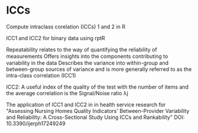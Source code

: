 # ICCs
Compute intraclass corelation (ICCs) 1 and 2 in R

ICC1 and ICC2 for binary data using rptR

Repeatability relates to the way of quantifying the reliability of measurements
Oﬀers insights into the components contributing to variability in the data
Describes the variance into within-group and between-group sources of variance 
and is more generally referred to as the intra-class correlation (ICC1)

ICC2: A useful index of the quality of the test with the number of items and the average correlation is the Signal/Noise ratio λj 

The application of ICC1 and ICC2 in in health service research for 
"Assessing Nursing Homes Quality Indicators' Between-Provider Variability and Reliability: A Cross-Sectional Study Using ICCs and Rankability"
DOI: 10.3390/ijerph17249249
